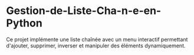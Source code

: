 # Gestion-de-Liste-Cha-n-e-en-Python
 Ce projet implémente une liste chaînée avec un menu interactif permettant d'ajouter, supprimer, inverser et manipuler des éléments dynamiquement.
